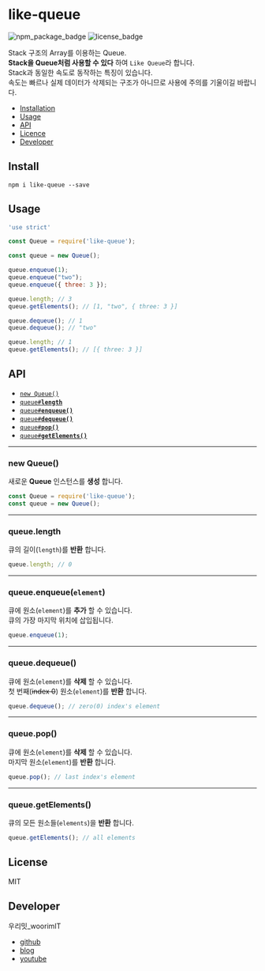 # like-queue
![npm_package_badge](https://img.shields.io/badge/npm%20package-v0.2.2-blue)
![license_badge](https://img.shields.io/github/license/woorim960/like-queue)


Stack 구조의 Array를 이용하는 Queue.  
**Stack을 Queue처럼 사용할 수 있다** 하여 `Like Queue`라 합니다.  
Stack과 동일한 속도로 동작하는 특징이 있습니다.  
속도는 빠르나 실제 데이터가 삭제되는 구조가 아니므로 사용에 주의를 기울이길 바랍니다.


  * <a href="#install">Installation</a>
  * <a href="#usage">Usage</a>
  * <a href="#api">API</a>
  * <a href="#license">Licence</a>
  * <a href="#developer">Developer</a>

## Install

`npm i like-queue --save`

## Usage

```js
'use strict'

const Queue = require('like-queue');

const queue = new Queue();

queue.enqueue(1);
queue.enqueue("two");
queue.enqueue({ three: 3 });

queue.length; // 3
queue.getElements(); // [1, "two", { three: 3 }]

queue.dequeue(); // 1
queue.dequeue(); // "two"

queue.length; // 1
queue.getElements(); // [{ three: 3 }]

```

## API

* <a href="#new-Queue"><code>new Queue()</code></a>
* <a href="#length"><code>queue#<b>length</b></code></a>
* <a href="#enqueue"><code>queue#<b>enqueue()</b></code></a>
* <a href="#dequeue"><code>queue#<b>dequeue()</b></code></a>
* <a href="#pop"><code>queue#<b>pop()</b></code></a>
* <a href="#getElements"><code>queue#<b>getElements()</b></code></a>

-------------------------------------------------------
<a name="new-Queue"></a>
### new Queue()  
  
새로운 **Queue** 인스턴스를 **생성** 합니다.

```js
const Queue = require('like-queue');
const queue = new Queue();
```

-------------------------------------------------------
<a name="length"></a>
### queue.length

큐의 길이(`length`)를 **반환** 합니다.

```js
queue.length; // 0
```

-------------------------------------------------------
<a name="enqueue"></a>
### queue.enqueue(`element`)

큐에 원소(`element`)를 **추가** 할 수 있습니다.  
큐의 가장 마지막 위치에 삽입됩니다.

```js
queue.enqueue(1);
```

-------------------------------------------------------
<a name="dequeue"></a>
### queue.dequeue()

큐에 원소(`element`)를 **삭제** 할 수 있습니다.  
첫 번째(~~index 0~~) 원소(`element`)를 **반환** 합니다.

```js
queue.dequeue(); // zero(0) index's element
```

-------------------------------------------------------
<a name="pop"></a>
### queue.pop()

큐에 원소(`element`)를 **삭제** 할 수 있습니다.  
마지막 원소(`element`)를 **반환** 합니다.

```js
queue.pop(); // last index's element
```

-------------------------------------------------------
<a name="getElements"></a>
### queue.getElements()

큐의 모든 원소들(`elements`)을 **반환** 합니다.

```js
queue.getElements(); // all elements
```


## License

MIT

## Developer

우리밋_woorimIT
* [github](https://github.com/woorim960)
* [blog](https://blog.naver.com/dnfla420)
* [youtube](https://www.youtube.com/channel/UCS0F25vig_sPIQXMiK8IdSg)
